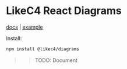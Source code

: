 # LikeC4 React Diagrams

[docs](https://likec4.dev/docs/) | [example](https://likec4.dev/examples/bigbank/likec4/)

Install:

```bash
npm install @likec4/diagrams
```

> > TODO: Document
